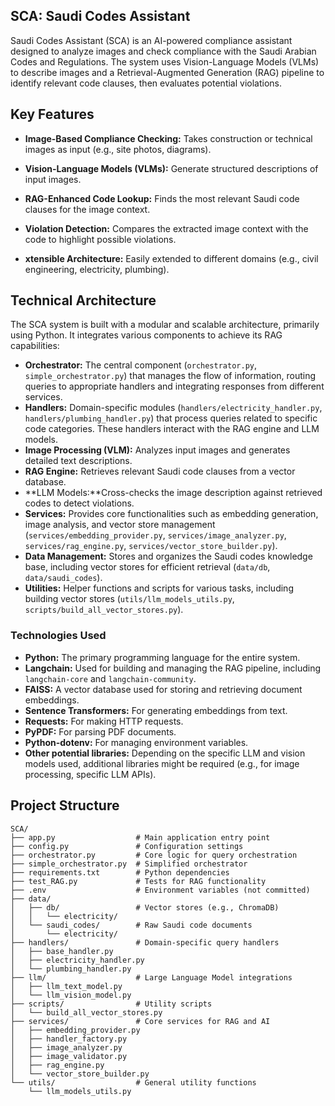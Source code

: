 ## SCA: Saudi Codes Assistant

Saudi Codes Assistant (SCA) is an AI-powered compliance assistant designed to analyze images and check compliance with the Saudi Arabian Codes and Regulations.
The system uses Vision-Language Models (VLMs) to describe images and a Retrieval-Augmented Generation (RAG) pipeline to identify relevant code clauses, then evaluates potential violations.

## Key Features

* **Image-Based Compliance Checking:** Takes construction or technical images as input (e.g., site photos, diagrams).

* **Vision-Language Models (VLMs):** Generate structured descriptions of input images.

* **RAG-Enhanced Code Lookup:** Finds the most relevant Saudi code clauses for the image context.

* **Violation Detection:** Compares the extracted image context with the code to highlight possible violations.

* **xtensible Architecture:** Easily extended to different domains (e.g., civil engineering, electricity, plumbing).

## Technical Architecture

The SCA system is built with a modular and scalable architecture, primarily using Python. It integrates various components to achieve its RAG capabilities:

*   **Orchestrator:** The central component (`orchestrator.py`, `simple_orchestrator.py`) that manages the flow of information, routing queries to appropriate handlers and integrating responses from different services.
*   **Handlers:** Domain-specific modules (`handlers/electricity_handler.py`, `handlers/plumbing_handler.py`) that process queries related to specific code categories. These handlers interact with the RAG engine and LLM models.
*   **Image Processing (VLM):** Analyzes input images and generates detailed text descriptions.
*   **RAG Engine:** Retrieves relevant Saudi code clauses from a vector database.
*   **LLM Models:**Cross-checks the image description against retrieved codes to detect violations.
*   **Services:** Provides core functionalities such as embedding generation, image analysis, and vector store management (`services/embedding_provider.py`, `services/image_analyzer.py`, `services/rag_engine.py`, `services/vector_store_builder.py`).
*   **Data Management:** Stores and organizes the Saudi codes knowledge base, including vector stores for efficient retrieval (`data/db`, `data/saudi_codes`).
*   **Utilities:** Helper functions and scripts for various tasks, including building vector stores (`utils/llm_models_utils.py`, `scripts/build_all_vector_stores.py`).

### Technologies Used

*   **Python:** The primary programming language for the entire system.
*   **Langchain:** Used for building and managing the RAG pipeline, including `langchain-core` and `langchain-community`.
*   **FAISS:** A vector database used for storing and retrieving document embeddings.
*   **Sentence Transformers:** For generating embeddings from text.
*   **Requests:** For making HTTP requests.
*   **PyPDF:** For parsing PDF documents.
*   **Python-dotenv:** For managing environment variables.
*   **Other potential libraries:** Depending on the specific LLM and vision models used, additional libraries might be required (e.g., for image processing, specific LLM APIs).


## Project Structure

```
SCA/
├── app.py                  # Main application entry point
├── config.py               # Configuration settings
├── orchestrator.py         # Core logic for query orchestration
├── simple_orchestrator.py  # Simplified orchestrator 
├── requirements.txt        # Python dependencies
├── test_RAG.py             # Tests for RAG functionality
├── .env                    # Environment variables (not committed)
├── data/
│   ├── db/                 # Vector stores (e.g., ChromaDB)
│   │   └── electricity/
│   └── saudi_codes/        # Raw Saudi code documents
│       └── electricity/
├── handlers/               # Domain-specific query handlers
│   ├── base_handler.py
│   ├── electricity_handler.py
│   └── plumbing_handler.py
├── llm/                    # Large Language Model integrations
│   ├── llm_text_model.py
│   └── llm_vision_model.py
├── scripts/                # Utility scripts
│   └── build_all_vector_stores.py
├── services/               # Core services for RAG and AI
│   ├── embedding_provider.py
│   ├── handler_factory.py
│   ├── image_analyzer.py
│   ├── image_validator.py
│   ├── rag_engine.py
│   └── vector_store_builder.py
└── utils/                  # General utility functions
    └── llm_models_utils.py
```

